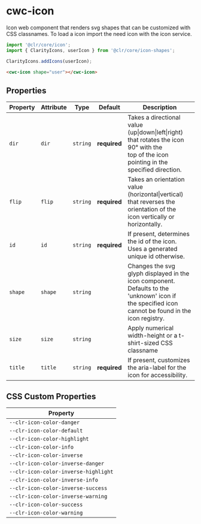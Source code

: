 # cwc-icon

Icon web component that renders svg shapes that can be customized with CSS classnames.
To load a icon import the need icon with the icon service.

```typescript
import '@clr/core/icon';
import { ClarityIcons, userIcon } from '@clr/core/icon-shapes';

ClarityIcons.addIcons(userIcon);
```

```html
<cwc-icon shape="user"></cwc-icon>
```

## Properties

| Property | Attribute | Type     | Default      | Description                                      |
|----------|-----------|----------|--------------|--------------------------------------------------|
| `dir`    | `dir`     | `string` | **required** | Takes a directional value (up\|down\|left\|right) that rotates the icon 90° with the<br />top of the icon pointing in the specified direction. |
| `flip`   | `flip`    | `string` | **required** | Takes an orientation value (horizontal\|vertical) that reverses the orientation of the<br />icon vertically or horizontally. |
| `id`     | `id`      | `string` | **required** | If present, determines the id of the icon. Uses a generated unique id otherwise. |
| `shape`  | `shape`   | `string` |              | Changes the svg glyph displayed in the icon component. Defaults to the 'unknown' icon if<br />the specified icon cannot be found in the icon registry. |
| `size`   | `size`    | `string` |              | Apply numerical width-height or a t-shirt-sized CSS classname |
| `title`  | `title`   | `string` | **required** | If present, customizes the aria-label for the icon for accessibility. |

## CSS Custom Properties

| Property                             |
|--------------------------------------|
| `--clr-icon-color-danger`            |
| `--clr-icon-color-default`           |
| `--clr-icon-color-highlight`         |
| `--clr-icon-color-info`              |
| `--clr-icon-color-inverse`           |
| `--clr-icon-color-inverse-danger`    |
| `--clr-icon-color-inverse-highlight` |
| `--clr-icon-color-inverse-info`      |
| `--clr-icon-color-inverse-success`   |
| `--clr-icon-color-inverse-warning`   |
| `--clr-icon-color-success`           |
| `--clr-icon-color-warning`           |
